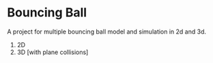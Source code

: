 # Bouncing Ball
A project for multiple bouncing ball model and simulation in 2d and 3d. 
1. 2D
2. 3D [with plane collisions]

